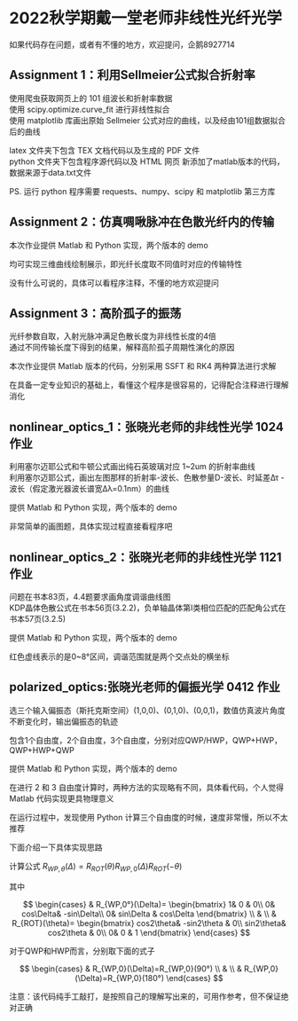 # 2022秋学期戴一堂老师非线性光纤光学
如果代码存在问题，或者有不懂的地方，欢迎提问，企鹅8927714

## Assignment 1：利用Sellmeier公式拟合折射率

使用爬虫获取网页上的 101 组波长和折射率数据  
使用 scipy.optimize.curve_fit 进行非线性拟合  
使用 matplotlib 库画出原始 Sellmeier 公式对应的曲线，以及经由101组数据拟合后的曲线  
  
 latex 文件夹下包含 TEX 文档代码以及生成的 PDF 文件  
 python 文件夹下包含程序源代码以及 HTML 网页
 新添加了matlab版本的代码，数据来源于data.txt文件
   
 PS. 运行 python 程序需要 requests、numpy、scipy 和 matplotlib 第三方库
 
 ## Assignment 2：仿真啁啾脉冲在色散光纤内的传输
 本次作业提供 Matlab 和 Python 实现，两个版本的 demo
 
 均可实现三维曲线绘制展示，即光纤长度取不同值时对应的传输特性
 
 没有什么可说的，具体可以看程序注释，不懂的地方欢迎提问
 
 ## Assignment 3：高阶孤子的振荡  
光纤参数自取，入射光脉冲满足色散长度为非线性长度的4倍  
通过不同传输长度下得到的结果，解释高阶孤子周期性演化的原因  

本次作业提供 Matlab 版本的代码，分别采用 SSFT 和 RK4 两种算法进行求解

在具备一定专业知识的基础上，看懂这个程序是很容易的，记得配合注释进行理解消化

## nonlinear_optics_1：张晓光老师的非线性光学 1024 作业
利用塞尔迈耶公式和牛顿公式画出纯石英玻璃对应 1~2um 的折射率曲线  
利用塞尔迈耶公式，画出左图那样的折射率-波长、色散参量D-波长、时延差Δτ - 波长（假定激光器波长谱宽Δλ=0.1nm）的曲线

提供 Matlab 和 Python 实现，两个版本的 demo

非常简单的画图题，具体实现过程直接看程序吧

## nonlinear_optics_2：张晓光老师的非线性光学 1121 作业
问题在书本83页，4.4题要求画角度调谐曲线图  
KDP晶体色散公式在书本56页(3.2.2)，负单轴晶体第Ⅰ类相位匹配的匹配角公式在书本57页(3.2.5)  

提供 Matlab 和 Python 实现，两个版本的 demo

红色虚线表示的是0~8°区间，调谐范围就是两个交点处的横坐标

## polarized_optics:张晓光老师的偏振光学 0412 作业
选三个输入偏振态（斯托克斯空间）(1,0,0)、(0,1,0)、(0,0,1)，数值仿真波片角度不断变化时，输出偏振态的轨迹

包含1个自由度，2个自由度，3个自由度，分别对应QWP/HWP，QWP+HWP，QWP+HWP+QWP

提供 Matlab 和 Python 实现，两个版本的 demo

在进行 2 和 3 自由度计算时，两种方法的实现略有不同，具体看代码，个人觉得 Matlab 代码实现更具物理意义

在运行过程中，发现使用 Python 计算三个自由度的时候，速度非常慢，所以不太推荐

下面介绍一下具体实现思路

计算公式 $R_{WP,\theta}(\Delta)=R_{ROT}(\theta) R_{WP,0}(\Delta) R_{ROT}(-\theta)$

其中

$$
\begin{cases}
  & R_{WP,0°}(\Delta)=
\begin{bmatrix}
  1& 0 & 0\\
  0& cos\Delta& -sin\Delta\\
  0& sin\Delta & cos\Delta
\end{bmatrix} \\
& \\
  & R_{ROT}(\theta)=
\begin{bmatrix}
  cos2\theta& -sin2\theta & 0\\
  sin2\theta& cos2\theta & 0\\
  0& 0 & 1
\end{bmatrix}
\end{cases}
$$

对于QWP和HWP而言，分别取下面的式子

$$
\begin{cases}
  & R_{WP,0}(\Delta)=R_{WP,0}(90°) \\
  & \\
  & R_{WP,0}(\Delta)=R_{WP,0}(180°)
\end{cases}
$$


注意：该代码纯手工敲打，是按照自己的理解写出来的，可用作参考，但不保证绝对正确

